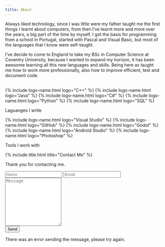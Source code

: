 ```yaml
---
title: About
---
```

Always liked technology, since I was little were my father taught me the first things I learnt about computers, from then I’ve learnt more and more over the years, a big part of the time by myself. I got the basis for programming from a school in Portugal, started with Pascal and Visual Basic, but most of the languages that I know were self-taught.

I’ve decide to come to England to take my BSc in Computer Science at Coventry University, because I wanted to expand my horizon, it has been awesome learning all this new languages and skills. Being here as taught me how to work more professionally, also how to improve efficient, test and document code.

<br>

<div class="about-skills">
    <div>
        <div class="about-icons">
            {% include logo-name.html logo="C++" %}
            {% include logo-name.html logo="Java" %}
            {% include logo-name.html logo="C#" %}
            {% include logo-name.html logo="Python" %}
            {% include logo-name.html logo="SQL" %}
        </div>
        <p>Laguanges I write</p>
    </div>
    <div>
        <div class="about-icons">
            {% include logo-name.html logo="Visual Studio" %}
            {% include logo-name.html logo="GitHub" %}
            {% include logo-name.html logo="Godot" %}
            {% include logo-name.html logo="Android Studio" %}
            {% include logo-name.html logo="Photoshop" %}
        </div>
        <p>Tools I work with</p>
    </div>
</div>



{% include title.html title="Contact Me" %}

<p id="contact-form-successful" class="contact-form-info contact-form-successful">Thank you for contacting me.</p>


<!-- Contact form -->
<form id="contact-form" class="contact-form">
  <div>
        <input type="text" id="name" placeholder="Name" name="entry.1606674600" required>
        <input type="email" id="email" placeholder="Email" name="entry.1980704307" required>
  </div>
  <div>
        <textarea id="message" placeholder="Message" name="entry.284157207" rows="10" required></textarea>
  </div>
  <div>
    <button type="submit" id="send">Send</button>
    <p id="contact-form-failed" class="contact-form-info contact-form-failed">There was an error sending the message, please try again.</p>
  </div>
</form>

<!-- Send to google forms -->
<script src="https://ajax.googleapis.com/ajax/libs/jquery/3.1.1/jquery.min.js"></script>
<script>
$('#contact-form').submit(function(e) {
    e.preventDefault();  

    $('#contact-form-failed').css('display', 'none');

    $.ajax({
        url: 'https://docs.google.com/forms/d/e/1FAIpQLSfp3G2xfyyieLi0u_3Qa61EkjzBCZvWNf1LFdBBmj1bEYml1w/formResponse',
        type: 'POST',
        data: {
            'entry.1606674600': $('#name').val(),
            'entry.1980704307': $('#email').val(),
            'entry.284157207': $('#message').val(),
        },
        statusCode: {
            0: function() {
                $('#contact-form-failed').css('display', 'block');
            },
            
            200: function() {
                $('#contact-form').css('display', 'none');
                $('#contact-form-successful').css('display', 'block');
            }
        }            
    });

    return false;
});
</script>